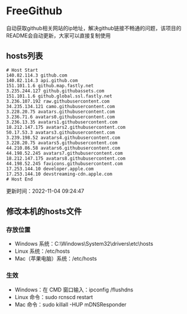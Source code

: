 # FreeGithub
自动获取github相关网站的ip地址，解决github链接不畅通的问题，该项目的README会自动更新，大家可以直接复制使用

## hosts列表
```base
# Host Start
140.82.114.3 github.com
140.82.114.3 api.github.com
151.101.1.6 github.map.fastly.net
3.235.244.127 github.githubassets.com
151.101.1.6 github.global.ssl.fastly.net
3.236.107.192 raw.githubusercontent.com
34.235.134.121 camo.githubusercontent.com
3.228.20.75 avatars.githubusercontent.com
3.236.71.6 avatars0.githubusercontent.com
3.236.13.35 avatars1.githubusercontent.com
18.212.147.175 avatars2.githubusercontent.com
50.17.53.3 avatars3.githubusercontent.com
3.239.198.52 avatars4.githubusercontent.com
3.228.20.75 avatars5.githubusercontent.com
44.210.86.58 avatars6.githubusercontent.com
44.198.52.245 avatars7.githubusercontent.com
18.212.147.175 avatars8.githubusercontent.com
44.198.52.245 favicons.githubusercontent.com
17.253.144.10 developer.apple.com
17.253.144.10 devstreaming-cdn.apple.com
# Host End
```

更新时间：2022-11-04 09:24:47

## 修改本机的hosts文件
### 存放位置
* Windows 系统：C:\Windows\System32\drivers\etc\hosts
* Linux 系统：/etc/hosts
* Mac（苹果电脑）系统：/etc/hosts

### 生效
* Windows：在 CMD 窗口输入：ipconfig /flushdns
* Linux 命令：sudo rcnscd restart
* Mac 命令：sudo killall -HUP mDNSResponder